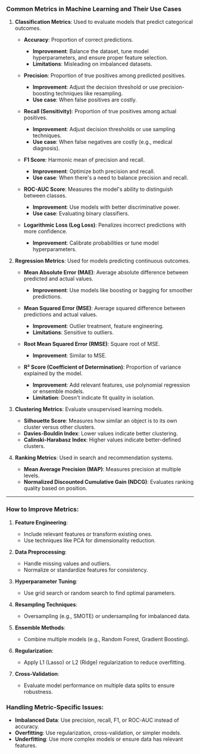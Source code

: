 ### **Common Metrics in Machine Learning and Their Use Cases**

1. **Classification Metrics**:
   Used to evaluate models that predict categorical outcomes.

   - **Accuracy**: Proportion of correct predictions.
     - **Improvement**: Balance the dataset, tune model hyperparameters, and ensure proper feature selection.
     - **Limitations**: Misleading on imbalanced datasets.

   - **Precision**: Proportion of true positives among predicted positives.
     - **Improvement**: Adjust the decision threshold or use precision-boosting techniques like resampling.
     - **Use case**: When false positives are costly.

   - **Recall (Sensitivity)**: Proportion of true positives among actual positives.
     - **Improvement**: Adjust decision thresholds or use sampling techniques.
     - **Use case**: When false negatives are costly (e.g., medical diagnosis).

   - **F1 Score**: Harmonic mean of precision and recall.
     - **Improvement**: Optimize both precision and recall.
     - **Use case**: When there's a need to balance precision and recall.

   - **ROC-AUC Score**: Measures the model's ability to distinguish between classes.
     - **Improvement**: Use models with better discriminative power.
     - **Use case**: Evaluating binary classifiers.

   - **Logarithmic Loss (Log Loss)**: Penalizes incorrect predictions with more confidence.
     - **Improvement**: Calibrate probabilities or tune model hyperparameters.

2. **Regression Metrics**:
   Used for models predicting continuous outcomes.

   - **Mean Absolute Error (MAE)**: Average absolute difference between predicted and actual values.
     - **Improvement**: Use models like boosting or bagging for smoother predictions.

   - **Mean Squared Error (MSE)**: Average squared difference between predictions and actual values.
     - **Improvement**: Outlier treatment, feature engineering.
     - **Limitations**: Sensitive to outliers.

   - **Root Mean Squared Error (RMSE)**: Square root of MSE.
     - **Improvement**: Similar to MSE.

   - **R² Score (Coefficient of Determination)**: Proportion of variance explained by the model.
     - **Improvement**: Add relevant features, use polynomial regression or ensemble models.
     - **Limitation**: Doesn't indicate fit quality in isolation.

3. **Clustering Metrics**:
   Evaluate unsupervised learning models.

   - **Silhouette Score**: Measures how similar an object is to its own cluster versus other clusters.
   - **Davies-Bouldin Index**: Lower values indicate better clustering.
   - **Calinski-Harabasz Index**: Higher values indicate better-defined clusters.

4. **Ranking Metrics**:
   Used in search and recommendation systems.

   - **Mean Average Precision (MAP)**: Measures precision at multiple levels.
   - **Normalized Discounted Cumulative Gain (NDCG)**: Evaluates ranking quality based on position.

---

### **How to Improve Metrics**:

1. **Feature Engineering**:
   - Include relevant features or transform existing ones.
   - Use techniques like PCA for dimensionality reduction.

2. **Data Preprocessing**:
   - Handle missing values and outliers.
   - Normalize or standardize features for consistency.

3. **Hyperparameter Tuning**:
   - Use grid search or random search to find optimal parameters.

4. **Resampling Techniques**:
   - Oversampling (e.g., SMOTE) or undersampling for imbalanced data.

5. **Ensemble Methods**:
   - Combine multiple models (e.g., Random Forest, Gradient Boosting).

6. **Regularization**:
   - Apply L1 (Lasso) or L2 (Ridge) regularization to reduce overfitting.

7. **Cross-Validation**:
   - Evaluate model performance on multiple data splits to ensure robustness.

### **Handling Metric-Specific Issues**:

- **Imbalanced Data**: Use precision, recall, F1, or ROC-AUC instead of accuracy.
- **Overfitting**: Use regularization, cross-validation, or simpler models.
- **Underfitting**: Use more complex models or ensure data has relevant features.
